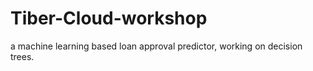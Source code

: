 # Tiber-Cloud-workshop
a machine learning based loan approval predictor, working on decision trees.
